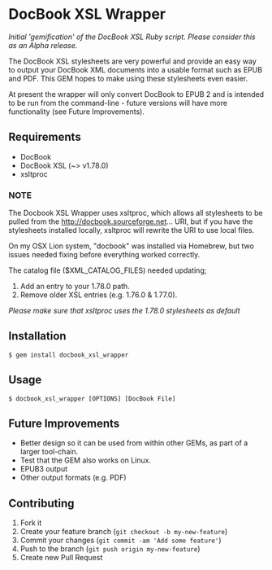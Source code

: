 # DocBook XSL Wrapper

_Initial 'gemification' of the DocBook XSL Ruby script. Please consider
this as an Alpha release._

The DocBook XSL stylesheets are very powerful and provide an easy way to output
your DocBook XML documents into a usable format such as EPUB and PDF. This GEM
hopes to make using these stylesheets even easier.

At present the wrapper will only convert DocBook to EPUB 2 and is
intended to be run from the command-line - future versions will have more
functionality (see Future Improvements).


## Requirements

* DocBook
* DocBook XSL (~> v1.78.0)
* xsltproc

### NOTE

The Docbook XSL Wrapper uses xsltproc, which allows all stylesheets to be
pulled from the http://docbook.sourceforge.net... URI, but if you have the
stylesheets installed locally, xsltproc will rewrite the URI to use local files.

On my OSX Lion system, "docbook" was installed via Homebrew, but two issues
needed fixing before everything worked correctly.

The catalog file ($XML_CATALOG_FILES) needed updating;

1. Add an entry to your 1.78.0 path.
2. Remove older XSL entries (e.g. 1.76.0 & 1.77.0).

_Please make sure that xsltproc uses the *1.78.0* stylesheets as default_


## Installation

    $ gem install docbook_xsl_wrapper

## Usage

    $ docbook_xsl_wrapper [OPTIONS] [DocBook File]

## Future Improvements

  * Better design so it can be used from within other GEMs, as part of a larger tool-chain.
  * Test that the GEM also works on Linux.
  * EPUB3 output
  * Other output formats (e.g. PDF)

## Contributing

1. Fork it
2. Create your feature branch (`git checkout -b my-new-feature`)
3. Commit your changes (`git commit -am 'Add some feature'`)
4. Push to the branch (`git push origin my-new-feature`)
5. Create new Pull Request
